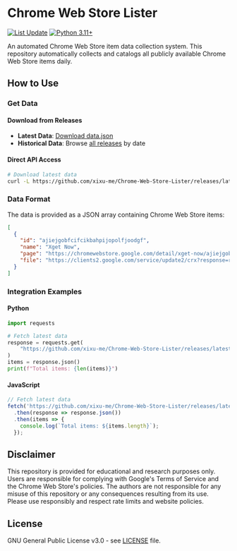 # Chrome Web Store Lister

[![List Update](https://github.com/xixu-me/Chrome-Web-Store-Lister/actions/workflows/main.yml/badge.svg)](https://github.com/xixu-me/Chrome-Web-Store-Lister/actions/workflows/main.yml)
[![Python 3.11+](https://img.shields.io/badge/Python-3.11+-blue.svg)](https://www.python.org/downloads/)

An automated Chrome Web Store item data collection system. This repository automatically collects and catalogs all publicly available Chrome Web Store items daily.

## How to Use

### Get Data

#### Download from Releases

- **Latest Data**: [Download data.json](https://github.com/xixu-me/Chrome-Web-Store-Lister/releases/latest/download/data.json)
- **Historical Data**: Browse [all releases](https://github.com/xixu-me/Chrome-Web-Store-Lister/releases) by date

#### Direct API Access

```bash
# Download latest data
curl -L https://github.com/xixu-me/Chrome-Web-Store-Lister/releases/latest/download/data.json
```

### Data Format

The data is provided as a JSON array containing Chrome Web Store items:

```json
[
  {
    "id": "ajiejgobfcifcikbahpijopolfjoodgf",
    "name": "Xget Now",
    "page": "https://chromewebstore.google.com/detail/xget-now/ajiejgobfcifcikbahpijopolfjoodgf",
    "file": "https://clients2.google.com/service/update2/crx?response=redirect&prodversion=138&acceptformat=crx2,crx3&x=id%3Dajiejgobfcifcikbahpijopolfjoodgf%26uc"
  }
]
```

### Integration Examples

#### Python

```python
import requests

# Fetch latest data
response = requests.get(
    "https://github.com/xixu-me/Chrome-Web-Store-Lister/releases/latest/download/data.json"
)
items = response.json()
print(f"Total items: {len(items)}")
```

#### JavaScript

```javascript
// Fetch latest data
fetch('https://github.com/xixu-me/Chrome-Web-Store-Lister/releases/latest/download/data.json')
  .then(response => response.json())
  .then(items => {
    console.log(`Total items: ${items.length}`);
  });
```

## Disclaimer

This repository is provided for educational and research purposes only. Users are responsible for complying with Google's Terms of Service and the Chrome Web Store's policies. The authors are not responsible for any misuse of this repository or any consequences resulting from its use. Please use responsibly and respect rate limits and website policies.

## License

GNU General Public License v3.0 - see [LICENSE](LICENSE) file.
